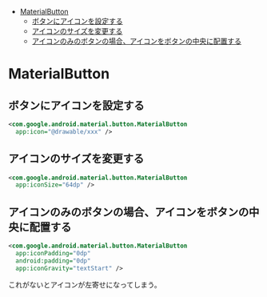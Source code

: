 <!-- TOC START min:1 max:3 link:true asterisk:false update:true -->
- [MaterialButton](#materialbutton)
  - [ボタンにアイコンを設定する](#ボタンにアイコンを設定する)
  - [アイコンのサイズを変更する](#アイコンのサイズを変更する)
  - [アイコンのみのボタンの場合、アイコンをボタンの中央に配置する](#アイコンのみのボタンの場合アイコンをボタンの中央に配置する)
<!-- TOC END -->


# MaterialButton

## ボタンにアイコンを設定する

```xml
<com.google.android.material.button.MaterialButton
  app:icon="@drawable/xxx" />
```


## アイコンのサイズを変更する

```xml
<com.google.android.material.button.MaterialButton
  app:iconSize="64dp" />
```


## アイコンのみのボタンの場合、アイコンをボタンの中央に配置する

```xml
<com.google.android.material.button.MaterialButton
  app:iconPadding="0dp"
  android:padding="0dp"
  app:iconGravity="textStart" />
```

これがないとアイコンが左寄せになってしまう。

